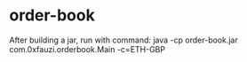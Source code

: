 # order-book

After building a jar, run with command:
java -cp order-book.jar com.0xfauzi.orderbook.Main -c=ETH-GBP
